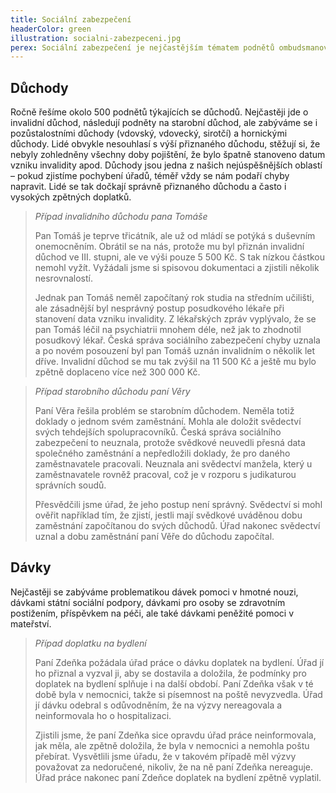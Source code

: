 ```yaml
---
title: Sociální zabezpečení
headerColor: green
illustration: socialni-zabezpeceni.jpg
perex: Sociální zabezpečení je nejčastějším tématem podnětů ombudsmanovi. Odbor sociálního zabezpečení jich vyřídí ročně okolo 1500 týkajících se důchodů a dávek.
---
```


## Důchody

Ročně řešíme okolo 500 podnětů týkajících se důchodů. Nejčastěji jde o invalidní důchod, následují podněty na starobní důchod, ale zabýváme se i pozůstalostními důchody (vdovský, vdovecký, sirotčí) a hornickými důchody. Lidé obvykle nesouhlasí s výší přiznaného důchodu, stěžují si, že nebyly zohledněny všechny doby pojištění, že bylo špatně stanoveno datum vzniku invalidity apod. Důchody jsou jedna z našich nejúspěšnějších oblastí – pokud zjistíme pochybení úřadů, téměř vždy se nám podaří chyby napravit. Lidé se tak dočkají správně přiznaného důchodu a často i vysokých zpětných doplatků.

> _Případ invalidního důchodu pana Tomáše_
>
> Pan Tomáš je teprve třicátník, ale už od mládí se potýká s duševním onemocněním. Obrátil se na nás, protože mu byl přiznán invalidní důchod ve III. stupni, ale ve výši pouze 5 500 Kč. S tak nízkou částkou nemohl vyžít. Vyžádali jsme si spisovou dokumentaci a zjistili několik nesrovnalostí.
>
> Jednak pan Tomáš neměl započítaný rok studia na středním učilišti, ale zásadnější byl nesprávný postup posudkového lékaře při stanovení data vzniku invalidity. Z lékařských zpráv vyplývalo, že se pan Tomáš léčil na psychiatrii mnohem déle, než jak to zhodnotil posudkový lékař. Česká správa sociálního zabezpečení chyby uznala a po novém posouzení byl pan Tomáš uznán invalidním o několik let dříve. Invalidní důchod se mu tak zvýšil na 11 500 Kč a ještě mu bylo zpětně doplaceno více než 300 000 Kč.

> _Případ starobního důchodu paní Věry_
>
> Paní Věra řešila problém se starobním důchodem. Neměla totiž doklady o jednom svém zaměstnání. Mohla ale doložit svědectví svých tehdejších spolupracovníků. Česká správa sociálního zabezpečení to neuznala, protože svědkové neuvedli přesná data společného zaměstnání a nepředložili doklady, že pro daného zaměstnavatele pracovali. Neuznala ani svědectví manžela, který u zaměstnavatele rovněž pracoval, což je v rozporu s judikaturou správních soudů.
>
> Přesvědčili jsme úřad, že jeho postup není správný. Svědectví si mohl ověřit například tím, že zjistí, jestli mají svědkové uváděnou dobu zaměstnání započítanou do svých důchodů. Úřad nakonec svědectví uznal a dobu zaměstnání paní Věře do důchodu započítal.

## Dávky

Nejčastěji se zabýváme problematikou dávek pomoci v hmotné nouzi, dávkami státní sociální podpory, dávkami pro osoby se zdravotním postižením, příspěvkem na péči, ale také dávkami peněžité pomoci v mateřství.

> _Případ doplatku na bydlení_
>
> Paní Zdeňka požádala úřad práce o dávku doplatek na bydlení. Úřad jí ho přiznal a vyzval ji, aby se dostavila a doložila, že podmínky pro doplatek na bydlení splňuje i na další období. Paní Zdeňka však v té době byla v nemocnici, takže si písemnost na poště nevyzvedla. Úřad jí dávku odebral s odůvodněním, že na výzvy nereagovala a neinformovala ho o hospitalizaci.
>
> Zjistili jsme, že paní Zdeňka sice opravdu úřad práce neinformovala, jak měla, ale zpětně doložila, že byla v nemocnici a nemohla poštu přebírat. Vysvětlili jsme úřadu, že v takovém případě měl výzvy považovat za nedoručené, nikoliv, že na ně paní Zdeňka nereaguje. Úřad práce nakonec paní Zdeňce doplatek na bydlení zpětně vyplatil.
